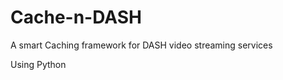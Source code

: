 Cache-n-DASH
==================
A smart Caching framework for DASH video streaming services

Using Python

